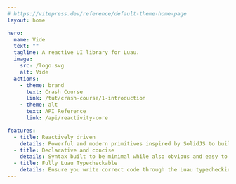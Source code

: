```yaml
---
# https://vitepress.dev/reference/default-theme-home-page
layout: home

hero:
  name: Vide
  text: ""
  tagline: A reactive UI library for Luau.
  image:
    src: /logo.svg
    alt: Vide
  actions:
    - theme: brand
      text: Crash Course
      link: /tut/crash-course/1-introduction
    - theme: alt
      text: API Reference
      link: /api/reactivity-core

features:
  - title: Reactively driven
    details: Powerful and modern primitives inspired by SolidJS to build fluid UI with little friction
  - title: Declarative and concise
    details: Syntax built to be minimal while also obvious and easy to understand to anyone
  - title: Fully Luau Typecheckable
    details: Ensure you write correct code through the Luau typechecking engine.
---
```

